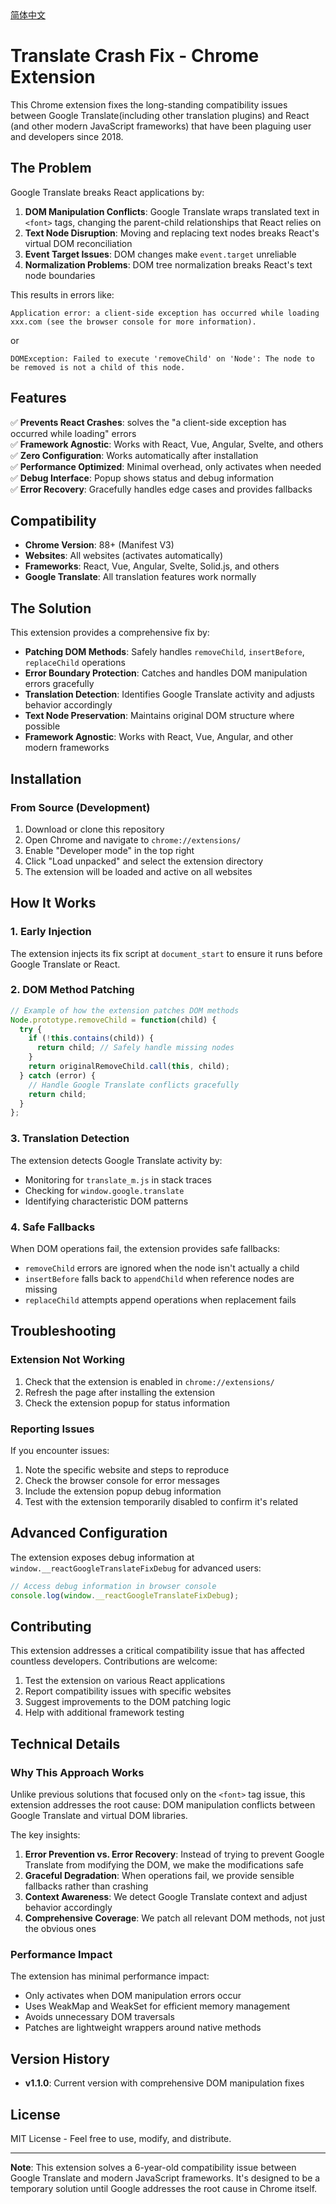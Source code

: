 <div align="left">
  <a href="./README_CN.md">简体中文</a>
</div>

# Translate Crash Fix - Chrome Extension

This Chrome extension fixes the long-standing compatibility issues between Google Translate(including other translation plugins) and React (and other modern JavaScript frameworks) that have been plaguing user and developers since 2018.

## The Problem

Google Translate breaks React applications by:

1. **DOM Manipulation Conflicts**: Google Translate wraps translated text in `<font>` tags, changing the parent-child relationships that React relies on
2. **Text Node Disruption**: Moving and replacing text nodes breaks React's virtual DOM reconciliation
3. **Event Target Issues**: DOM changes make `event.target` unreliable
4. **Normalization Problems**: DOM tree normalization breaks React's text node boundaries

This results in errors like:
```
Application error: a client-side exception has occurred while loading xxx.com (see the browser console for more information).
```
or
```
DOMException: Failed to execute 'removeChild' on 'Node': The node to be removed is not a child of this node.
```

## Features

✅ **Prevents React Crashes**: solves the "a client-side exception has occurred while loading" errors  
✅ **Framework Agnostic**: Works with React, Vue, Angular, Svelte, and others  
✅ **Zero Configuration**: Works automatically after installation  
✅ **Performance Optimized**: Minimal overhead, only activates when needed  
✅ **Debug Interface**: Popup shows status and debug information  
✅ **Error Recovery**: Gracefully handles edge cases and provides fallbacks  

## Compatibility

- **Chrome Version**: 88+ (Manifest V3)
- **Websites**: All websites (activates automatically)
- **Frameworks**: React, Vue, Angular, Svelte, Solid.js, and others
- **Google Translate**: All translation features work normally

## The Solution

This extension provides a comprehensive fix by:

- **Patching DOM Methods**: Safely handles `removeChild`, `insertBefore`, `replaceChild` operations
- **Error Boundary Protection**: Catches and handles DOM manipulation errors gracefully
- **Translation Detection**: Identifies Google Translate activity and adjusts behavior accordingly
- **Text Node Preservation**: Maintains original DOM structure where possible
- **Framework Agnostic**: Works with React, Vue, Angular, and other modern frameworks

## Installation

### From Source (Development)

1. Download or clone this repository
2. Open Chrome and navigate to `chrome://extensions/`
3. Enable "Developer mode" in the top right
4. Click "Load unpacked" and select the extension directory
5. The extension will be loaded and active on all websites


## How It Works

### 1. Early Injection
The extension injects its fix script at `document_start` to ensure it runs before Google Translate or React.

### 2. DOM Method Patching
```javascript
// Example of how the extension patches DOM methods
Node.prototype.removeChild = function(child) {
  try {
    if (!this.contains(child)) {
      return child; // Safely handle missing nodes
    }
    return originalRemoveChild.call(this, child);
  } catch (error) {
    // Handle Google Translate conflicts gracefully
    return child;
  }
};
```

### 3. Translation Detection
The extension detects Google Translate activity by:
- Monitoring for `translate_m.js` in stack traces
- Checking for `window.google.translate`
- Identifying characteristic DOM patterns

### 4. Safe Fallbacks
When DOM operations fail, the extension provides safe fallbacks:
- `removeChild` errors are ignored when the node isn't actually a child
- `insertBefore` falls back to `appendChild` when reference nodes are missing
- `replaceChild` attempts append operations when replacement fails

## Troubleshooting

### Extension Not Working

1. Check that the extension is enabled in `chrome://extensions/`
2. Refresh the page after installing the extension
3. Check the extension popup for status information

### Reporting Issues

If you encounter issues:

1. Note the specific website and steps to reproduce
2. Check the browser console for error messages
3. Include the extension popup debug information
4. Test with the extension temporarily disabled to confirm it's related

## Advanced Configuration

The extension exposes debug information at `window.__reactGoogleTranslateFixDebug` for advanced users:

```javascript
// Access debug information in browser console
console.log(window.__reactGoogleTranslateFixDebug);
```

## Contributing

This extension addresses a critical compatibility issue that has affected countless developers. Contributions are welcome:

1. Test the extension on various React applications
2. Report compatibility issues with specific websites
3. Suggest improvements to the DOM patching logic
4. Help with additional framework testing

## Technical Details

### Why This Approach Works

Unlike previous solutions that focused only on the `<font>` tag issue, this extension addresses the root cause: DOM manipulation conflicts between Google Translate and virtual DOM libraries.

The key insights:

1. **Error Prevention vs. Error Recovery**: Instead of trying to prevent Google Translate from modifying the DOM, we make the modifications safe
2. **Graceful Degradation**: When operations fail, we provide sensible fallbacks rather than crashing
3. **Context Awareness**: We detect Google Translate context and adjust behavior accordingly
4. **Comprehensive Coverage**: We patch all relevant DOM methods, not just the obvious ones

### Performance Impact

The extension has minimal performance impact:
- Only activates when DOM manipulation errors occur
- Uses WeakMap and WeakSet for efficient memory management
- Avoids unnecessary DOM traversals
- Patches are lightweight wrappers around native methods

## Version History

- **v1.1.0**: Current version with comprehensive DOM manipulation fixes

## License

MIT License - Feel free to use, modify, and distribute.

---

**Note**: This extension solves a 6-year-old compatibility issue between Google Translate and modern JavaScript frameworks. It's designed to be a temporary solution until Google addresses the root cause in Chrome itself.